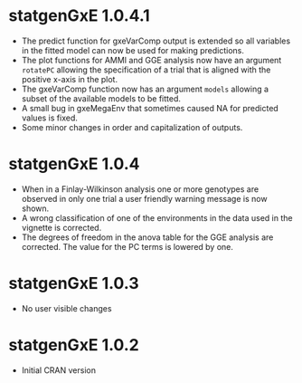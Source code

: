 # statgenGxE 1.0.4.1

* The predict function for gxeVarComp output is extended so all variables in the fitted model can now be used for making predictions.
* The plot functions for AMMI and GGE analysis now have an argument `rotatePC` allowing the specification of a trial that is aligned with the positive x-axis in the plot.
* The gxeVarComp function now has an argument `models` allowing a subset of the available models to be fitted.
* A small bug in gxeMegaEnv that sometimes caused NA for predicted values is fixed.
* Some minor changes in order and capitalization of outputs.

# statgenGxE 1.0.4

* When in a Finlay-Wilkinson analysis one or more genotypes are observed in only one trial a user friendly warning message is now shown.
* A wrong classification of one of the environments in the data used in the vignette is corrected.
* The degrees of freedom in the anova table for the GGE analysis are corrected. The value for the PC terms is lowered by one.

# statgenGxE 1.0.3

* No user visible changes

# statgenGxE 1.0.2

* Initial CRAN version
